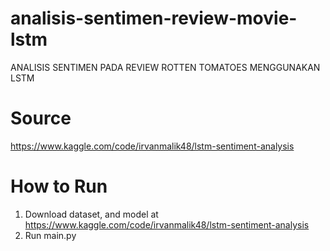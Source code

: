 # analisis-sentimen-review-movie-lstm
ANALISIS SENTIMEN PADA REVIEW ROTTEN TOMATOES MENGGUNAKAN LSTM

# Source 
https://www.kaggle.com/code/irvanmalik48/lstm-sentiment-analysis

# How to Run
1. Download dataset, and model at https://www.kaggle.com/code/irvanmalik48/lstm-sentiment-analysis
2. Run main.py
